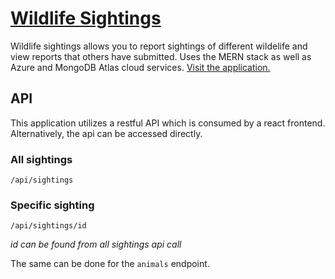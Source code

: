 # [Wildlife Sightings](https://mern-app-test.azurewebsites.net/)

Wildlife sightings allows you to report sightings of different wildelife and view reports that others have submitted. Uses the MERN stack as well as Azure and MongoDB Atlas cloud services. [Visit the application.](https://mern-app-test.azurewebsites.net/)

## API

This application utilizes a restful API which is consumed by a react frontend. Alternatively, the api can be accessed directly.

### All sightings
    
    /api/sightings

### Specific sighting

    /api/sightings/id
*id can be found from all sightings api call*

The same can be done for the `animals` endpoint.

